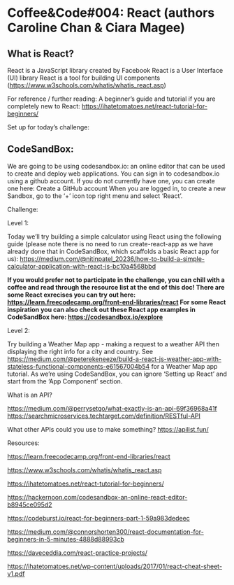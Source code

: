  # Coffee&amp;Code#004: React (authors Caroline Chan & Ciara Magee)
 
## What is React?

React is a JavaScript library created by Facebook
React is a User Interface (UI) library
React is a tool for building UI components
(https://www.w3schools.com/whatis/whatis_react.asp)

For reference / further reading: A beginner’s guide and tutorial if you are completely new to React: https://ihatetomatoes.net/react-tutorial-for-beginners/

Set up for today’s challenge:

## CodeSandBox:

We are going to be using codesandbox.io: an online editor that can be used to create and deploy web applications. 
You can sign in to codesandbox.io using a github account. If you do not currently have one, you can create one here: Create a GitHub account
When you are logged in, to create a new Sandbox, go to the ‘+’ icon top right menu and select ‘React’.

Challenge:

Level 1:

Today we’ll try building a simple calculator using React using the following guide (please note there is no need to run create-react-app as we have already done that in CodeSandBox, which scaffolds a basic React app for us):
https://medium.com/@nitinpatel_20236/how-to-build-a-simple-calculator-application-with-react-js-bc10a4568bbd

**If you would prefer not to participate in the challenge, you can chill with a coffee and read through the resource list at the end of this doc! There are some React exrecises you can try out here: https://learn.freecodecamp.org/front-end-libraries/react For some React inspiration you can also check out these React app examples in CodeSandBox here: https://codesandbox.io/explore**


Level 2:

Try building a Weather Map app - making a request to a weather API then displaying the right info for a city and country. See https://medium.com/@peterekeneeze/build-a-react-js-weather-app-with-stateless-functional-components-e61567004b54 for a Weather Map app tutorial. As we’re using CodeSandBox, you can ignore ‘Setting up React’ and start from the ‘App Component’ section.

What is an API? 

https://medium.com/@perrysetgo/what-exactly-is-an-api-69f36968a41f
https://searchmicroservices.techtarget.com/definition/RESTful-API

What other APIs could you use to make something? https://apilist.fun/ 


Resources:

https://learn.freecodecamp.org/front-end-libraries/react

https://www.w3schools.com/whatis/whatis_react.asp

https://ihatetomatoes.net/react-tutorial-for-beginners/

https://hackernoon.com/codesandbox-an-online-react-editor-b8945ce095d2

https://codeburst.io/react-for-beginners-part-1-59a983dedeec

https://medium.com/@connorshorten300/react-documentation-for-beginners-in-5-minutes-4888d88993cb

https://daveceddia.com/react-practice-projects/

https://ihatetomatoes.net/wp-content/uploads/2017/01/react-cheat-sheet-v1.pdf




